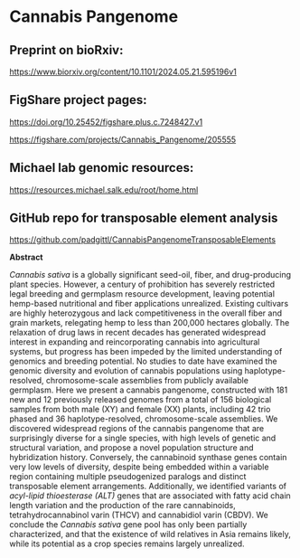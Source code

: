 # Cannabis Pangenome

## Preprint on bioRxiv:
https://www.biorxiv.org/content/10.1101/2024.05.21.595196v1

## FigShare project pages:
https://doi.org/10.25452/figshare.plus.c.7248427.v1

https://figshare.com/projects/Cannabis_Pangenome/205555

## Michael lab genomic resources:
https://resources.michael.salk.edu/root/home.html

## GitHub repo for transposable element analysis
https://github.com/padgittl/CannabisPangenomeTransposableElements

<b>Abstract</b>

<i>Cannabis sativa</i> is a globally significant seed-oil, fiber, and drug-producing plant species. However, a century of prohibition has severely restricted legal breeding and germplasm resource development, leaving potential hemp-based nutritional and fiber applications unrealized. Existing cultivars are highly heterozygous and lack competitiveness in the overall fiber and grain markets, relegating hemp to less than 200,000 hectares globally. The relaxation of drug laws in recent decades has generated widespread interest in expanding and reincorporating cannabis into agricultural systems, but progress has been impeded by the limited understanding of genomics and breeding potential. No studies to date have examined the genomic diversity and evolution of cannabis populations using haplotype-resolved, chromosome-scale assemblies from publicly available germplasm. Here we present a cannabis pangenome, constructed with 181 new and 12 previously released genomes from a total of 156 biological samples from both male (XY) and female (XX) plants, including 42 trio phased and 36 haplotype-resolved, chromosome-scale assemblies. We discovered widespread regions of the cannabis pangenome that are surprisingly diverse for a single species, with high levels of genetic and structural variation, and propose a novel population structure and hybridization history. Conversely, the cannabinoid synthase genes contain very low levels of diversity, despite being embedded within a variable region containing multiple pseudogenized paralogs and distinct transposable element arrangements. Additionally, we identified variants of <i>acyl-lipid thioesterase (ALT)</i> genes that are associated with fatty acid chain length variation and the production of the rare cannabinoids, tetrahydrocannabinol varin (THCV) and cannabidiol varin (CBDV). We conclude the <i>Cannabis sativa</i> gene pool has only been partially characterized, and that the existence of wild relatives in Asia remains likely, while its potential as a crop species remains largely unrealized.

